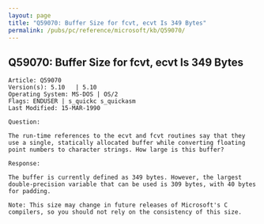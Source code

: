 ```yaml
---
layout: page
title: "Q59070: Buffer Size for fcvt, ecvt Is 349 Bytes"
permalink: /pubs/pc/reference/microsoft/kb/Q59070/
---
```


## Q59070: Buffer Size for fcvt, ecvt Is 349 Bytes

	Article: Q59070
	Version(s): 5.10   | 5.10
	Operating System: MS-DOS | OS/2
	Flags: ENDUSER | s_quickc s_quickasm
	Last Modified: 15-MAR-1990
	
	Question:
	
	The run-time references to the ecvt and fcvt routines say that they
	use a single, statically allocated buffer while converting floating
	point numbers to character strings. How large is this buffer?
	
	Response:
	
	The buffer is currently defined as 349 bytes. However, the largest
	double-precision variable that can be used is 309 bytes, with 40 bytes
	for padding.
	
	Note: This size may change in future releases of Microsoft's C
	compilers, so you should not rely on the consistency of this size.

